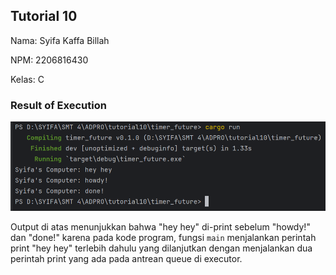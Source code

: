 ## Tutorial 10
Nama: Syifa Kaffa Billah

NPM: 2206816430

Kelas: C

### Result of Execution<br>
![img1.png](img%2Fimg1.png)

Output di atas menunjukkan bahwa "hey hey" di-print sebelum "howdy!" dan "done!" karena pada kode program, fungsi `main` 
menjalankan perintah print "hey hey" terlebih dahulu yang dilanjutkan dengan menjalankan dua perintah print yang ada 
pada antrean queue di executor.
